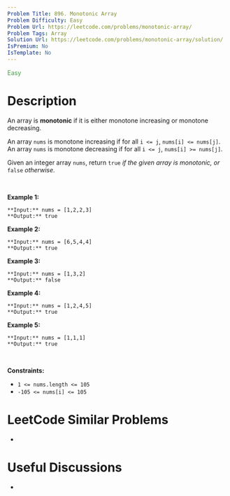 ```yaml
---
Problem Title: 896. Monotonic Array
Problem Difficulty: Easy
Problem Url: https://leetcode.com/problems/monotonic-array/
Problem Tags: Array
Solution Url: https://leetcode.com/problems/monotonic-array/solution/
IsPremium: No
IsTemplate: No
---
```


<span style="color: rgb(67, 160, 71);">Easy</span>

# Description

An array is **monotonic** if it is either monotone increasing or monotone decreasing.


An array `nums` is monotone increasing if for all `i <= j`, `nums[i] <= nums[j]`. An array `nums` is monotone decreasing if for all `i <= j`, `nums[i] >= nums[j]`.


Given an integer array `nums`, return `true` *if the given array is monotonic, or* `false` *otherwise*.


 


**Example 1:**



```
**Input:** nums = [1,2,2,3]
**Output:** true

```
**Example 2:**



```
**Input:** nums = [6,5,4,4]
**Output:** true

```
**Example 3:**



```
**Input:** nums = [1,3,2]
**Output:** false

```
**Example 4:**



```
**Input:** nums = [1,2,4,5]
**Output:** true

```
**Example 5:**



```
**Input:** nums = [1,1,1]
**Output:** true

```

 


**Constraints:**


* `1 <= nums.length <= 105`
* `-105 <= nums[i] <= 105`




# LeetCode Similar Problems

- []()

# Useful Discussions

- []()
